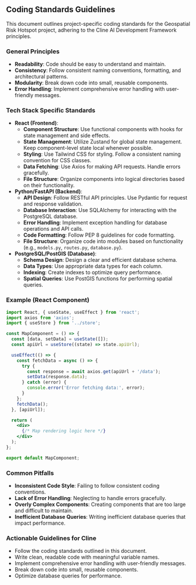 ## Coding Standards Guidelines

This document outlines project-specific coding standards for the Geospatial Risk Hotspot project, adhering to the Cline AI Development Framework principles.

### General Principles
- **Readability**: Code should be easy to understand and maintain.
- **Consistency**: Follow consistent naming conventions, formatting, and architectural patterns.
- **Modularity**: Break down code into small, reusable components.
- **Error Handling**: Implement comprehensive error handling with user-friendly messages.

### Tech Stack Specific Standards
- **React (Frontend)**:
  - **Component Structure**: Use functional components with hooks for state management and side effects.
  - **State Management**: Utilize Zustand for global state management. Keep component-level state local whenever possible.
  - **Styling**: Use Tailwind CSS for styling. Follow a consistent naming convention for CSS classes.
  - **Data Fetching**: Use Axios for making API requests. Handle errors gracefully.
  - **File Structure**: Organize components into logical directories based on their functionality.
- **Python/FastAPI (Backend)**:
  - **API Design**: Follow RESTful API principles. Use Pydantic for request and response validation.
  - **Database Interaction**: Use SQLAlchemy for interacting with the PostgreSQL database.
  - **Error Handling**: Implement exception handling for database operations and API calls.
  - **Code Formatting**: Follow PEP 8 guidelines for code formatting.
  - **File Structure**: Organize code into modules based on functionality (e.g., `models.py`, `routes.py`, `database.py`).
- **PostgreSQL/PostGIS (Database)**:
  - **Schema Design**: Design a clear and efficient database schema.
  - **Data Types**: Use appropriate data types for each column.
  - **Indexing**: Create indexes to optimize query performance.
  - **Spatial Queries**: Use PostGIS functions for performing spatial queries.

### Example (React Component)
```jsx
import React, { useState, useEffect } from 'react';
import axios from 'axios';
import { useStore } from '../store';

const MapComponent = () => {
  const [data, setData] = useState([]);
  const apiUrl = useStore((state) => state.apiUrl);

  useEffect(() => {
    const fetchData = async () => {
      try {
        const response = await axios.get(apiUrl + '/data');
        setData(response.data);
      } catch (error) {
        console.error('Error fetching data:', error);
      }
    };
    fetchData();
  }, [apiUrl]);

  return (
    <div>
      {/* Map rendering logic here */}
    </div>
  );
};

export default MapComponent;
```

### Common Pitfalls
- **Inconsistent Code Style**: Failing to follow consistent coding conventions.
- **Lack of Error Handling**: Neglecting to handle errors gracefully.
- **Overly Complex Components**: Creating components that are too large and difficult to maintain.
- **Inefficient Database Queries**: Writing inefficient database queries that impact performance.

### Actionable Guidelines for Cline
- Follow the coding standards outlined in this document.
- Write clean, readable code with meaningful variable names.
- Implement comprehensive error handling with user-friendly messages.
- Break down code into small, reusable components.
- Optimize database queries for performance.
